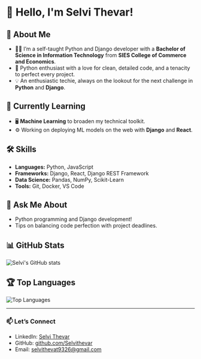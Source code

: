 # 👋 Hello, I'm Selvi Thevar!

## 🚀 About Me
- 🧑‍💻 I’m a self-taught Python and Django developer with a **Bachelor of Science in Information Technology** from **SIES College of Commerce and Economics**.
- 🐍 Python enthusiast with a love for clean, detailed code, and a tenacity to perfect every project.
- 💡 An enthusiastic techie, always on the lookout for the next challenge in **Python** and **Django**.

## 🌱 Currently Learning
- 🖥 **Machine Learning** to broaden my technical toolkit.
- ⚙️ Working on deploying ML models on the web with **Django** and **React**.

## 🛠 Skills
- **Languages:** Python, JavaScript
- **Frameworks:** Django, React, Django REST Framework
- **Data Science:** Pandas, NumPy, Scikit-Learn
- **Tools:** Git, Docker, VS Code

## 💬 Ask Me About
- Python programming and Django development!
- Tips on balancing code perfection with project deadlines.

## 📊 GitHub Stats
![Selvi's GitHub stats](https://github-readme-stats.vercel.app/api?username=Selvithevar&show_icons=true&theme=radical)

## 🏆 Top Languages
![Top Languages](https://github-readme-stats.vercel.app/api/top-langs/?username=Selvithevar&layout=compact&theme=radical)

---

### 📫 Let’s Connect
- LinkedIn: [Selvi Thevar](https://www.linkedin.com/in/selvi-thevar-0514b8201)
- GitHub: [github.com/Selvithevar](https://github.com/Selvithevar)
- Email: selvithevat9326@gmail.com
